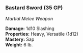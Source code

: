 ### Bastard Sword (35 GP)
*Martial Melee Weapon*  

**Damage:** 1d10 Slashing  
**Properties:** Heavy, Versatile (1d12)  
**Mastery:** Sap  
**Weight:** 6 lb.